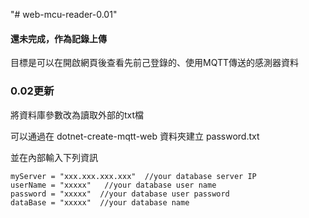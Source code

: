 "# web-mcu-reader-0.01" 

#### 還未完成，作為記錄上傳

目標是可以在開啟網頁後查看先前己登錄的、使用MQTT傳送的感測器資料

### 0.02更新

將資料庫參數改為讀取外部的txt檔

可以通過在 dotnet-create-mqtt-web 資料夾建立 password.txt

並在內部輸入下列資訊

```
myServer = "xxx.xxx.xxx.xxx"  //your database server IP
userName = "xxxxx"   //your database user name
password = "xxxxx"  //your database user password
dataBase = "xxxxx"  //your database name
```